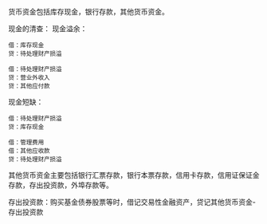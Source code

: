 货币资金包括库存现金，银行存款，其他货币资金。

现金的清查：
现金溢余：
	
	借：库存现金
	贷：待处理财产损溢
	
	借：待处理财产损溢
	贷：营业外收入
	贷：其他应付款
	
现金短缺：

	借：待处理财产损溢
	贷：库存现金
	
	借：管理费用
	借：其他应收款
	贷：待处理财产损溢
	
其他货币资金主要包括银行汇票存款，银行本票存款，信用卡存款，信用证保证金存款，存出投资款，外埠存款等。

存出投资款：购买基金债券股票等时，借记交易性金融资产，贷记其他货币资金-存出投资款